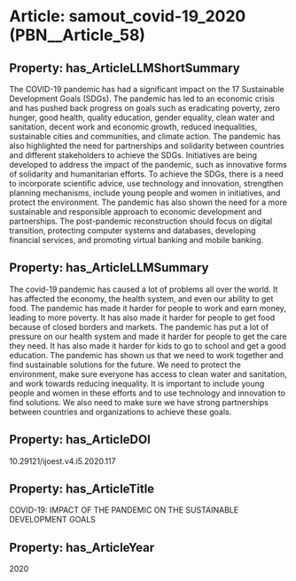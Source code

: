 # Article: __samout_covid-19_2020__ (PBN__Article_58)

## Property: has_ArticleLLMShortSummary

The COVID-19 pandemic has had a significant impact on the 17 Sustainable Development Goals (SDGs). The pandemic has led to an economic crisis and has pushed back progress on goals such as eradicating poverty, zero hunger, good health, quality education, gender equality, clean water and sanitation, decent work and economic growth, reduced inequalities, sustainable cities and communities, and climate action. The pandemic has also highlighted the need for partnerships and solidarity between countries and different stakeholders to achieve the SDGs. Initiatives are being developed to address the impact of the pandemic, such as innovative forms of solidarity and humanitarian efforts. To achieve the SDGs, there is a need to incorporate scientific advice, use technology and innovation, strengthen planning mechanisms, include young people and women in initiatives, and protect the environment. The pandemic has also shown the need for a more sustainable and responsible approach to economic development and partnerships. The post-pandemic reconstruction should focus on digital transition, protecting computer systems and databases, developing financial services, and promoting virtual banking and mobile banking.

## Property: has_ArticleLLMSummary

The covid-19 pandemic has caused a lot of problems all over the world. It has affected the economy, the health system, and even our ability to get food. The pandemic has made it harder for people to work and earn money, leading to more poverty. It has also made it harder for people to get food because of closed borders and markets. The pandemic has put a lot of pressure on our health system and made it harder for people to get the care they need. It has also made it harder for kids to go to school and get a good education. The pandemic has shown us that we need to work together and find sustainable solutions for the future. We need to protect the environment, make sure everyone has access to clean water and sanitation, and work towards reducing inequality. It is important to include young people and women in these efforts and to use technology and innovation to find solutions. We also need to make sure we have strong partnerships between countries and organizations to achieve these goals.

## Property: has_ArticleDOI

10.29121/ijoest.v4.i5.2020.117

## Property: has_ArticleTitle

COVID-19: IMPACT OF THE PANDEMIC ON THE SUSTAINABLE DEVELOPMENT GOALS

## Property: has_ArticleYear

2020

